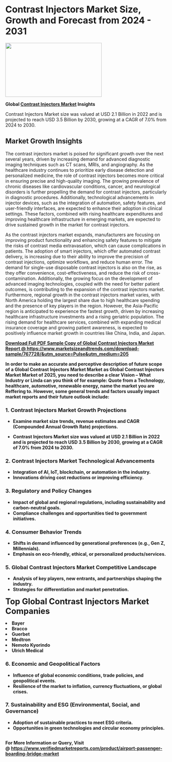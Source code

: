 <H1>Contrast Injectors Market Size, Growth and Forecast from 2024 - 2031</H1><img class="aligncenter size-medium wp-image-584254" src="https://thirdeyenews.in/wp-content/uploads/2024/09/Global-Market-Research-300x168.jpeg" alt="" width="300" height="168" /><p><strong>Global&nbsp;<a href="https://www.marketsizeandtrends.com/download-sample/767728/&amp;utm_source=Pulse&amp;utm_medium=205">Contrast Injectors Market</a> Insights</strong></p><p>Contrast Injectors Market size was valued at USD 2.1 Billion in 2022 and is projected to reach USD 3.5 Billion by 2030, growing at a CAGR of 7.0% from 2024 to 2030.</p><p><h2>Market Growth Insights</h2> <p>The contrast injectors market is poised for significant growth over the next several years, driven by increasing demand for advanced diagnostic imaging techniques such as CT scans, MRIs, and angiography. As the healthcare industry continues to prioritize early disease detection and personalized medicine, the role of contrast injectors becomes more critical in ensuring precise and high-quality imaging. The growing prevalence of chronic diseases like cardiovascular conditions, cancer, and neurological disorders is further propelling the demand for contrast injectors, particularly in diagnostic procedures. Additionally, technological advancements in injector devices, such as the integration of automation, safety features, and user-friendly interfaces, are expected to enhance their adoption in clinical settings. These factors, combined with rising healthcare expenditures and improving healthcare infrastructure in emerging markets, are expected to drive sustained growth in the market for contrast injectors.</p> <p><strong><a href="#"></a></strong></p> <p>As the contrast injectors market expands, manufacturers are focusing on improving product functionality and enhancing safety features to mitigate the risks of contrast media extravasation, which can cause complications in patients. The adoption of smart injectors, which offer automated contrast delivery, is increasing due to their ability to improve the precision of contrast injections, optimize workflows, and reduce human error. The demand for single-use disposable contrast injectors is also on the rise, as they offer convenience, cost-effectiveness, and reduce the risk of cross-contamination. Additionally, the growing focus on the development of advanced imaging technologies, coupled with the need for better patient outcomes, is contributing to the expansion of the contrast injectors market. Furthermore, regional growth in the contrast injectors market varies, with North America holding the largest share due to high healthcare spending and the presence of key players in the region. However, the Asia-Pacific region is anticipated to experience the fastest growth, driven by increasing healthcare infrastructure investments and a rising geriatric population. The rising demand for healthcare services, combined with expanding medical insurance coverage and growing patient awareness, is expected to positively influence market growth in countries like China, India, and Japan.</p> <p><strong><a href="#"></p><p><span class=""><strong>Download Full PDF Sample Copy of Global Contrast Injectors Market Report</strong> @ <a href="https://www.marketsizeandtrends.com/download-sample/767728/&amp;utm_source=Pulse&amp;utm_medium=205" target="_blank">https://www.marketsizeandtrends.com/download-sample/767728/&amp;utm_source=Pulse&amp;utm_medium=205</a></span></p><p>In order to make an accurate and perceptive description of future scope of a Global&nbsp;Contrast Injectors Market Market as Global&nbsp;Contrast Injectors Market Market of 2025, you need to describe a clear Vision &ndash; What Industry or Linda can you think of for example: Quote from a Technology, healthcare, automotive, renewable energy, name the market you are Reffering to. However, some general trends and factors usually impact market reports and their future outlook include:</p><h3>1.&nbsp;<strong>Contrast Injectors Market Growth Projections</strong></h3><ul><li>Examine market size trends, revenue estimates and CAGR (Compounded Annual Growth Rate) projections.</li><li><p>Contrast Injectors Market size was valued at USD 2.1 Billion in 2022 and is projected to reach USD 3.5 Billion by 2030, growing at a CAGR of 7.0% from 2024 to 2030.</p></li></ul><h3>2.&nbsp;<strong>Contrast Injectors Market Technological Advancements</strong></h3><ul><li>Integration of AI, IoT, blockchain, or automation in the industry.</li><li>Innovations driving cost reductions or improving efficiency.</li></ul><h3>3.&nbsp;<strong>Regulatory and Policy Changes</strong></h3><ul><li>Impact of global and regional regulations, including sustainability and carbon-neutral goals.</li><li>Compliance challenges and opportunities tied to government initiatives.</li></ul><h3>4.&nbsp;<strong>Consumer Behavior Trends</strong></h3><ul><li>Shifts in demand influenced by generational preferences (e.g., Gen Z, Millennials).</li><li>Emphasis on eco-friendly, ethical, or personalized products/services.</li></ul><h3>5.&nbsp;<strong>Global Contrast Injectors Market Competitive Landscape</strong></h3><ul><li>Analysis of key players, new entrants, and partnerships shaping the industry.</li><li>Strategies for differentiation and market penetration.</li></ul><p data-pm-slice="1 1 []"><span style="color: inherit; font-family: inherit; font-size: 25px;">Top Global Contrast Injectors Market Companies</span></p><div class="" data-test-id=""><p><li>Bayer</li><li> Bracco</li><li> Guerbet</li><li> Medtron</li><li> Nemoto Kyorindo</li><li> Ulrich Medical</li></p></div><h3>6.&nbsp;<strong>Economic and Geopolitical Factors</strong></h3><ul><li>Influence of global economic conditions, trade policies, and geopolitical events.</li><li>Resilience of the market to inflation, currency fluctuations, or global crises.</li></ul><h3>7.&nbsp;<strong>Sustainability and ESG (Environmental, Social, and Governance)</strong></h3><ul><li>Adoption of sustainable practices to meet ESG criteria.</li><li>Opportunities in green technologies and circular economy principles.</li></ul><h2><strong style="font-size: 14px;">For More Information or Query, Visit @&nbsp;</strong><a style="background-color: #ffffff; font-size: 14px;" href="https://www.marketsizeandtrends.com/report/contrast-injectors-market/" target="_blank">https://www.verifiedmarketreports.com/product/airport-passenger-boarding-bridge-market</a></h2>
